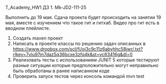 T_Academy_HW1
ДЗ 1. Mk-JD2-111-25

Выполнить до 19 мая. Сдача проекта будет происходить на занятии 19 мая, вместе с изучением что такое гит и гитхаб. Видео про гит есть в вводном плейлисте.

1. Создать maven проект
2. Написать в проекте классы по решению задач описанных в https://www.dropbox.com/scl/fi/oi3c9c11z6abyhhc58jwr/.txt?rlkey=7vlu97m7daz5q36bcxe3zfq4k&st=vc63416g&dl=0
3. Реализовать тесты с использованием JUNIT 5 которые тестируют разные ситуации которые предположительно могут неправильно быть обработаны в ранее написанном коде
4. Проверить запуск тестов через консоль командой mvn test
